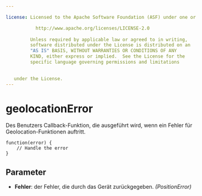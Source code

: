 ```yaml
---

license: Licensed to the Apache Software Foundation (ASF) under one or more contributor license agreements. See the NOTICE file distributed with this work for additional information regarding copyright ownership. The ASF licenses this file to you under the Apache License, Version 2.0 (the "License"); you may not use this file except in compliance with the License. You may obtain a copy of the License at

           http://www.apache.org/licenses/LICENSE-2.0
    
         Unless required by applicable law or agreed to in writing,
         software distributed under the License is distributed on an
         "AS IS" BASIS, WITHOUT WARRANTIES OR CONDITIONS OF ANY
         KIND, either express or implied.  See the License for the
         specific language governing permissions and limitations
    

   under the License.
---
```


# geolocationError

Des Benutzers Callback-Funktion, die ausgeführt wird, wenn ein Fehler für Geolocation-Funktionen auftritt.

    function(error) {
        // Handle the error
    }
    

## Parameter

*   **Fehler**: der Fehler, die durch das Gerät zurückgegeben. *(PositionError)*